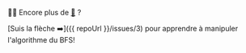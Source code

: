 :tada::confetti_ball: Encore plus de [:snake:](https://www.python.org) ?

[Suis la flèche :arrow_right:]({{ repoUrl }}/issues/3) pour apprendre à manipuler l'algorithme du BFS!
